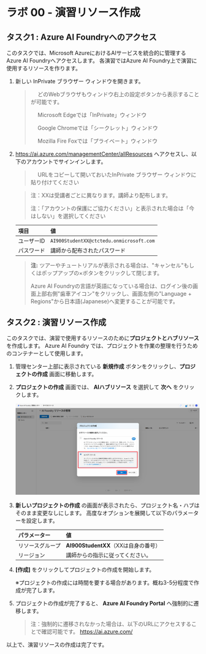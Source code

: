 # ラボ 00 - 演習リソース作成

## タスク1 : Azure AI Foundryへのアクセス

このタスクでは、Microsoft AzureにおけるAIサービスを統合的に管理するAzure AI Foundryへアクセスします。
各演習ではAzure AI Foundry上で演習に使用するリソースを作ります。

1. 新しい InPrivate ブラウザー ウィンドウを開きます。

   > 　  どのWebブラウザもウィンドウ右上の設定ボタンから表示することが可能です。
   >
   > 　  Microsoft Edgeでは「InPrivate」ウィンドウ
   >
   > 　  Google Chromeでは「シークレット」ウィンドウ
   >
   > 　  Mozilla Fire Foxでは「プライベート」ウィンドウ

2. https://ai.azure.com/managementCenter/allResources へアクセスし、以下のアカウントでサインインします。
   > 　  URLをコピーして開いておいたInPrivate ブラウザー ウィンドウに貼り付けてください

   > 注：XXは受講者ごとに異なります。講師より配布します。
   >
   > 注：「アカウントの保護にご協力ください」と表示された場合は「今はしない」を選択してください

   | 項目       | 値                                           |
   | ---------- | -------------------------------------------- |
   | ユーザーID | `AI900StudentXX@ctctedu.onmicrosoft.com` |
   | パスワード | 講師から配布されたパスワード                 |

    >**注:** ツアーやチュートリアルが表示される場合は、"キャンセル"もしくはポップアップの×ボタンをクリックして閉じます。
    >
    >Azure AI Foundryの言語が英語になっている場合は、ログイン後の画面上部右側"歯車アイコン"をクリックし、画面左側の"Language + Regions"から日本語(Japanese)へ変更することが可能です。

## タスク2 : 演習リソース作成

このタスクでは、演習で使用するリソースのために**プロジェクトとハブリソース** を作成します。 Azure AI Foundry では、プロジェクトを作業の整理を行うためのコンテナーとして使用します。

1. 管理センター上部に表示されている **新規作成** ボタンをクリックし、**プロジェクトの作成** 画面に移動します。

1. **プロジェクトの作成** 画面では、 **AIハブリソース** を選択して **次へ** をクリックします。

    ![](./media/lab1/01.png)

1. **新しいプロジェクトの作成** の画面が表示されたら、プロジェクト名・ハブはそのまま変更なしにします。
高度なオプションを展開して以下のパラメーターを設定します。

    | パラメーター       | 値                                                           |
    | ------------------ | ------------------------------------------------------------ |
    | リソースグループ   | **AI900StudentXX**（XXは自身の番号）                               |
    | リージョン         | 講師からの指示に従ってください。 |

1. **[作成]** をクリックしてプロジェクトの作成を開始します。

    ※プロジェクトの作成には時間を要する場合があります。概ね3-5分程度で作成が完了します。

1. プロジェクトの作成が完了すると、 **Azure AI Foundry Portal** へ強制的に遷移します。

    > 注：強制的に遷移されなかった場合は、以下のURLにアクセスすることで確認可能です。
    > https://ai.azure.com/

以上で、演習リソースの作成は完了です。

